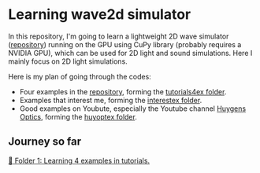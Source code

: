 # Learning wave2d simulator 

In this repository, I'm going to learn a lightweight 2D wave simulator ([repository](https://github.com/0x23/WaveSimulator2D)) running on the GPU using CuPy library (probably requires a NVIDIA GPU),
which can be used for 2D light and sound simulations.
Here I mainly focus on 2D light simulations.


Here is my plan of going through the codes:
 * Four examples in the [repository](https://github.com/0x23/WaveSimulator2D), forming the [tutorials4ex folder](./tutorials4ex/).
 * Examples that interest me, forming the [interestex folder](./interestex/).
 * Good examples on Youbute, especially the Youtube channel [Huygens Optics](https://www.youtube.com/@HuygensOptics), forming the [huyoptex folder](./huyoptex/).


## Journey so far

<a href="./tutorials4ex/README.md" alt="Please see the link for details">:link: Folder 1: Learning 4 examples in tutorials.</a>